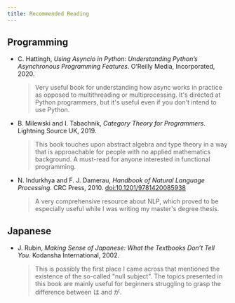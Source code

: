 ```yaml
---
title: Recommended Reading
---
```


## Programming
- C. Hattingh, *Using Asyncio in Python: Understanding Python’s Asynchronous Programming Features*. O’Reilly Media, Incorporated, 2020.  
  > Very useful book for understanding how async works in practice as opposed to multithreading or multiprocessing. It's directed at Python programmers, but it's useful even if you don't intend to use Python.

- B. Milewski and I. Tabachnik, *Category Theory for Programmers*. Lightning Source UK, 2019.
  > This book touches upon abstract algebra and type theory in a way that is approachable for people with no applied mathematics background. A must-read for anyone interested in functional programming.

- N. Indurkhya and F. J. Damerau, *Handbook of Natural Language Processing*. CRC Press, 2010. [doi:10.1201/9781420085938](https://doi.org/10.1201/9781420085938)
  > A very comprehensive resource about NLP, which proved to be especially useful while I was writing my master's degree thesis.

## Japanese
- J. Rubin, *Making Sense of Japanese: What the Textbooks Don’t Tell You*. Kodansha International, 2002.  
  > This is possibly the first place I came across that mentioned the existence of the so-called "null subject". The topics presented in this book are mainly useful for beginners struggling to grasp the difference between は and が.

